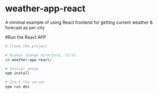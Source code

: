 # weather-app-react

A minimal example of using React frontend for getting current weather & forecast as per city

#Run the React APP

```bash
# Clone the project

# Always change directory, first
cd weather-app-react/

# Initial setup
npm install

# Start the server
npm run dev
```

